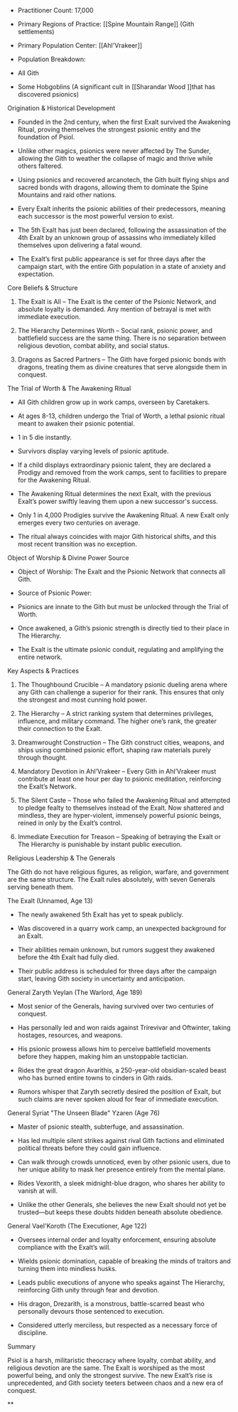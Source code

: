 - Practitioner Count: 17,000
- Primary Regions of Practice: [[Spine Mountain Range]] (Gith settlements)
- Primary Population Center: [[Ahl'Vrakeer]]
- Population Breakdown:

- All Gith
    
- Some Hobgoblins (A significant cult in [[Sharandar Wood ]]that has discovered psionics)
    

Origination & Historical Development

- Founded in the 2nd century, when the first Exalt survived the Awakening Ritual, proving themselves the strongest psionic entity and the foundation of Psiol.
    
- Unlike other magics, psionics were never affected by The Sunder, allowing the Gith to weather the collapse of magic and thrive while others faltered.
    
- Using psionics and recovered arcanotech, the Gith built flying ships and sacred bonds with dragons, allowing them to dominate the Spine Mountains and raid other nations.
    
- Every Exalt inherits the psionic abilities of their predecessors, meaning each successor is the most powerful version to exist.
    
- The 5th Exalt has just been declared, following the assassination of the 4th Exalt by an unknown group of assassins who immediately killed themselves upon delivering a fatal wound.
    
- The Exalt’s first public appearance is set for three days after the campaign start, with the entire Gith population in a state of anxiety and expectation.
    

Core Beliefs & Structure

1. The Exalt is All – The Exalt is the center of the Psionic Network, and absolute loyalty is demanded. Any mention of betrayal is met with immediate execution.
    
2. The Hierarchy Determines Worth – Social rank, psionic power, and battlefield success are the same thing. There is no separation between religious devotion, combat ability, and social status.
    
3. Dragons as Sacred Partners – The Gith have forged psionic bonds with dragons, treating them as divine creatures that serve alongside them in conquest.
    

The Trial of Worth & The Awakening Ritual

- All Gith children grow up in work camps, overseen by Caretakers.
    
- At ages 8-13, children undergo the Trial of Worth, a lethal psionic ritual meant to awaken their psionic potential.
    

- 1 in 5 die instantly.
    
- Survivors display varying levels of psionic aptitude.
    

- If a child displays extraordinary psionic talent, they are declared a Prodigy and removed from the work camps, sent to facilities to prepare for the Awakening Ritual.
    
- The Awakening Ritual determines the next Exalt, with the previous Exalt’s power swiftly leaving them upon a new successor's success.
    
- Only 1 in 4,000 Prodigies survive the Awakening Ritual. A new Exalt only emerges every two centuries on average.
    
- The ritual always coincides with major Gith historical shifts, and this most recent transition was no exception.
    

Object of Worship & Divine Power Source

- Object of Worship: The Exalt and the Psionic Network that connects all Gith.
    
- Source of Psionic Power:
    

- Psionics are innate to the Gith but must be unlocked through the Trial of Worth.
    
- Once awakened, a Gith’s psionic strength is directly tied to their place in The Hierarchy.
    
- The Exalt is the ultimate psionic conduit, regulating and amplifying the entire network.
    

Key Aspects & Practices

1. The Thoughbound Crucible – A mandatory psionic dueling arena where any Gith can challenge a superior for their rank. This ensures that only the strongest and most cunning hold power.
    
2. The Hierarchy – A strict ranking system that determines privileges, influence, and military command. The higher one’s rank, the greater their connection to the Exalt.
    
3. Dreamwrought Construction – The Gith construct cities, weapons, and ships using combined psionic effort, shaping raw materials purely through thought.
    
4. Mandatory Devotion in Ahl’Vrakeer – Every Gith in Ahl’Vrakeer must contribute at least one hour per day to psionic meditation, reinforcing the Exalt’s Network.
    
5. The Silent Caste – Those who failed the Awakening Ritual and attempted to pledge fealty to themselves instead of the Exalt. Now shattered and mindless, they are hyper-violent, immensely powerful psionic beings, reined in only by the Exalt’s control.
    
6. Immediate Execution for Treason – Speaking of betraying the Exalt or The Hierarchy is punishable by instant public execution.
    

Religious Leadership & The Generals

The Gith do not have religious figures, as religion, warfare, and government are the same structure. The Exalt rules absolutely, with seven Generals serving beneath them.

The Exalt (Unnamed, Age 13)

- The newly awakened 5th Exalt has yet to speak publicly.
    
- Was discovered in a quarry work camp, an unexpected background for an Exalt.
    
- Their abilities remain unknown, but rumors suggest they awakened before the 4th Exalt had fully died.
    
- Their public address is scheduled for three days after the campaign start, leaving Gith society in uncertainty and anticipation.
    

General Zaryth Veylan (The Warlord, Age 189)

- Most senior of the Generals, having survived over two centuries of conquest.
    
- Has personally led and won raids against Trirevivar and Oftwinter, taking hostages, resources, and weapons.
    
- His psionic prowess allows him to perceive battlefield movements before they happen, making him an unstoppable tactician.
    
- Rides the great dragon Avarithis, a 250-year-old obsidian-scaled beast who has burned entire towns to cinders in Gith raids.
    
- Rumors whisper that Zaryth secretly desired the position of Exalt, but such claims are never spoken aloud for fear of immediate execution.
    

General Syriat "The Unseen Blade" Yzaren (Age 76)

- Master of psionic stealth, subterfuge, and assassination.
    
- Has led multiple silent strikes against rival Gith factions and eliminated political threats before they could gain influence.
    
- Can walk through crowds unnoticed, even by other psionic users, due to her unique ability to mask her presence entirely from the mental plane.
    
- Rides Vexorith, a sleek midnight-blue dragon, who shares her ability to vanish at will.
    
- Unlike the other Generals, she believes the new Exalt should not yet be trusted—but keeps these doubts hidden beneath absolute obedience.
    

General Vael'Koroth (The Executioner, Age 122)

- Oversees internal order and loyalty enforcement, ensuring absolute compliance with the Exalt’s will.
    
- Wields psionic domination, capable of breaking the minds of traitors and turning them into mindless husks.
    
- Leads public executions of anyone who speaks against The Hierarchy, reinforcing Gith unity through fear and devotion.
    
- His dragon, Drezarith, is a monstrous, battle-scarred beast who personally devours those sentenced to execution.
    
- Considered utterly merciless, but respected as a necessary force of discipline.
    

Summary

Psiol is a harsh, militaristic theocracy where loyalty, combat ability, and religious devotion are the same. The Exalt is worshiped as the most powerful being, and only the strongest survive. The new Exalt’s rise is unprecedented, and Gith society teeters between chaos and a new era of conquest.

**
